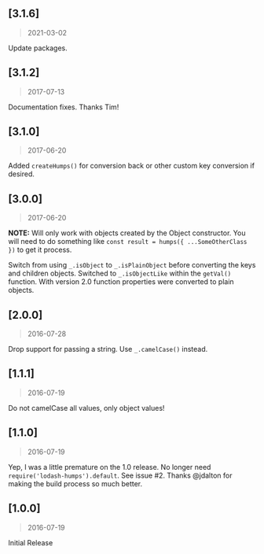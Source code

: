 ## [3.1.6]
> 2021-03-02

Update packages.

## [3.1.2]
> 2017-07-13

Documentation fixes. Thanks Tim!

## [3.1.0]
> 2017-06-20

Added `createHumps()` for conversion back or other custom key conversion if desired.

## [3.0.0]
> 2017-06-20

**NOTE:** Will only work with objects created by the Object constructor. You will need to do something like `const result = humps({ ...SomeOtherClass })` to get it process.

Switch from using `_.isObject` to `_.isPlainObject` before converting the keys and children objects. Switched to `_.isObjectLike` within the `getVal()` function. With version 2.0 function properties were converted to plain objects.

## [2.0.0]
> 2016-07-28

Drop support for passing a string. Use `_.camelCase()` instead.

## [1.1.1]
> 2016-07-19

Do not camelCase all values, only object values!

## [1.1.0]
> 2016-07-19

Yep, I was a little premature on the 1.0 release.
No longer need `require('lodash-humps').default`. See issue #2.
Thanks @jdalton for making the build process so much better.

## [1.0.0]
> 2016-07-19

Initial Release
